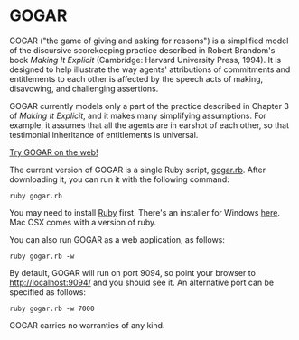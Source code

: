 # GOGAR

GOGAR ("the game of giving and asking for reasons") is a simplified
model of the discursive scorekeeping practice described in Robert
Brandom's book *Making It Explicit* (Cambridge: Harvard University
Press, 1994). It is designed to help illustrate the way agents'
attributions of commitments and entitlements to each other is
affected by the speech acts of making, disavowing, and challenging
assertions.

GOGAR currently models only a part of the practice described in
Chapter 3 of *Making It Explicit*, and it makes many simplifying
assumptions. For example, it assumes that all the agents are in
earshot of each other, so that testimonial inheritance of
entitlements is universal.

[Try GOGAR on the web!](http://johnmacfarlane.net:9094/)

The current version of GOGAR is a single Ruby script,
[gogar.rb](gogar.rb). After downloading it, you can run it with the
following command:

    ruby gogar.rb

You may need to install [Ruby](http://www.ruby-lang.org) first.
There's an installer for Windows
[here](http://rubyforge.org/frs/?group_id=167). Mac OSX comes
with a version of ruby.

You can also run GOGAR as a web application, as follows:

    ruby gogar.rb -w

By default, GOGAR will run on port 9094, so point your browser to
<http://localhost:9094/> and you should see it.  An alternative port
can be specified as follows:

    ruby gogar.rb -w 7000

GOGAR carries no warranties of any kind.

